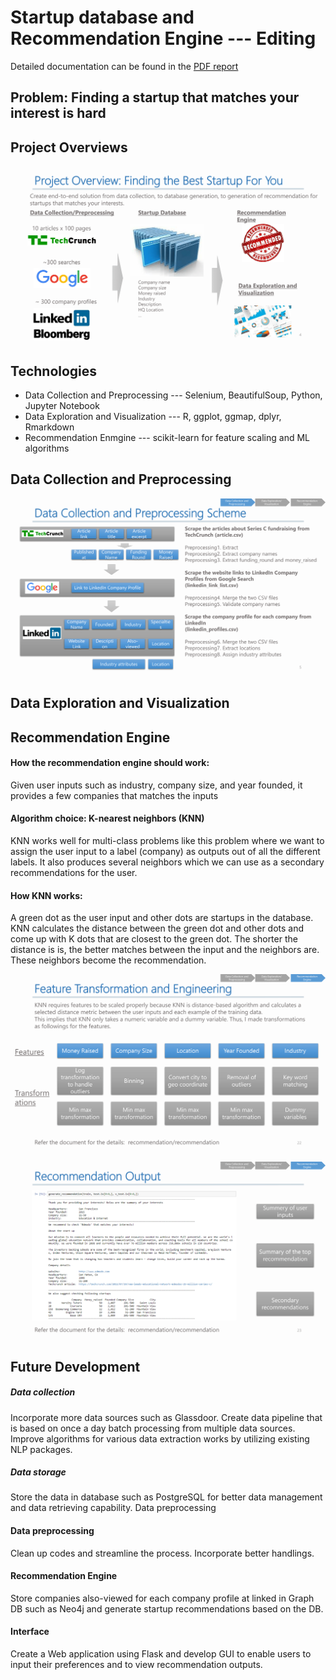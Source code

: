 # Startup database and Recommendation Engine --- Editing

Detailed documentation can be found in the [PDF report](https://github.com/K-AlfredIwasaki/job_hunting_made_easy/blob/master/startup_db_recommendation.pdf)

## Problem: Finding a startup that matches your interest is hard

## Project Overviews
![Alt text](https://github.com/K-AlfredIwasaki/job_hunting_made_easy/blob/master/images/04%20-%20Project%20Overview-1.png?raw=true "Title")


## Technologies
- Data Collection and Preprocessing  --- Selenium, BeautifulSoup, Python, Jupyter Notebook
- Data Exploration and Visualization --- R, ggplot, ggmap, dplyr, Rmarkdown
- Recommendation Enmgine             --- scikit-learn for feature scaling and ML algorithms

## Data Collection and Preprocessing

![Alt text](https://github.com/K-AlfredIwasaki/job_hunting_made_easy/blob/master/images/05%20-%20Data%20Collection%20and%20Preprocessing%20Scheme-1.png?raw=true "Title")

## Data Exploration and Visualization


## Recommendation Engine

#### How the recommendation engine should work:
Given user inputs such as industry, company size, and year founded, it provides a few companies that matches the inputs

#### Algorithm choice: K-nearest neighbors (KNN)
KNN works well for multi-class problems like this problem where we want to assign the user input to a label (company) as outputs out of all the different labels.  It also produces several neighbors which we can use as a secondary recommendations for the user.

#### How KNN works: 
A green dot as the user input and other dots are startups in the database. KNN calculates the distance between the green dot and other dots and come up with K dots that are closest to the green dot. The shorter the distance is is, the better matches between the input and the neighbors are. These neighbors become the recommendation.

![Alt text](https://github.com/K-AlfredIwasaki/job_hunting_made_easy/blob/master/images/22%20-%20Feature%20Transformation%20and%20Engineering-1.png?raw=true "Title")

![Alt text](https://github.com/K-AlfredIwasaki/job_hunting_made_easy/blob/master/images/23%20-%20Recommendation%20Output-1.png?raw=true "Title")

## Future Development 

##### Data collection
Incorporate more data sources such as Glassdoor. 
Create data pipeline that is based on once a day batch processing from multiple data sources.
Improve algorithms for various data extraction works by utilizing existing NLP packages.

##### Data storage
Store the data in database such as PostgreSQL for better data management and data retrieving capability.
Data preprocessing

#### Data preprocessing
Clean up codes and streamline the process.
Incorporate better handlings.

#### Recommendation Engine
Store companies also-viewed for each company profile at linked in Graph DB such as Neo4j and generate startup recommendations based on the DB.

#### Interface
Create a Web application using Flask and develop GUI to enable users to input their preferences and to view recommendation outputs.


